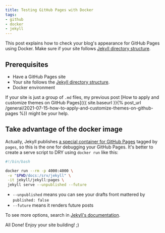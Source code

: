 ```yaml
---
title: Testing GitHub Pages with Docker
tags:
- github
- docker
- jekyll
---
```


This post explains how to check your blog's appearance for GitHub Pages using Docker.
Make sure if your site follows [Jekyll directory structure](https://jekyllrb.com/docs/structure/).

## Prerequisites

 - Have a GitHub Pages site
 - Your site follows the [Jekyll directory structure](https://jekyllrb.com/docs/structure/).
 - Docker environment

If your site is just a group of `.md` files, my previous post [How to apply and customize themes on GitHub Pages]({{ site.baseurl }}{% post_url /general/2021-07-15-how-to-apply-and-customize-themes-on-github-pages %}) might be your help.

## Take advantage of the docker image
Actually, Jekyll publishes [a special container for GitHub Pages](https://hub.docker.com/r/jekyll/jekyll/tags?page=1&ordering=last_updated&name=pages) tagged by `pages`, so this is the one for debugging your GitHub Pages.
It's better to create a serve script to DRY using `docker run` like this:

 ```bash
 #!/bin/bash

 docker run --rm -p 4000:4000 \
  -v "$PWD/docs:/srv/jekyll" \
  -it jekyll/jekyll:pages \
  jekyll serve --unpublished --future
```

 - `--unpublished` means you can see your drafts front mattered by `published: false`
 - `--future` means it renders future posts

To see more options, search in [Jekyll's documentation](https://jekyllrb.com/docs/configuration/options/#build-command-options).

All Done! Enjoy your site building! ;)
